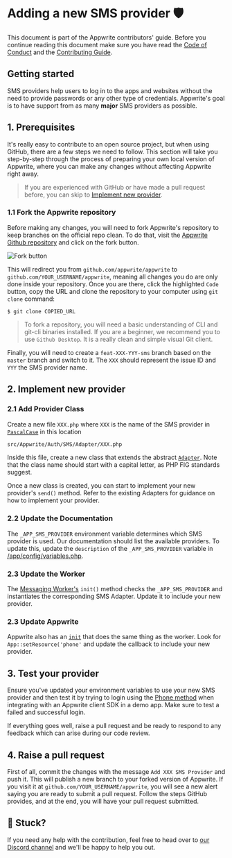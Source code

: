 # Adding a new SMS provider 🛡

This document is part of the Appwrite contributors' guide. Before you continue reading this document make sure you have read the [Code of Conduct](https://github.com/appwrite/appwrite/blob/master/CODE_OF_CONDUCT.md) and the [Contributing Guide](https://github.com/appwrite/appwrite/blob/master/CONTRIBUTING.md).

## Getting started

SMS providers help users to log in to the apps and websites without the need to provide passwords or any other type of credentials. Appwrite's goal is to have support from as many **major** SMS providers as possible.

## 1. Prerequisites

It's really easy to contribute to an open source project, but when using GitHub, there are a few steps we need to follow. This section will take you step-by-step through the process of preparing your own local version of Appwrite, where you can make any changes without affecting Appwrite right away.

> If you are experienced with GitHub or have made a pull request before, you can skip to [Implement new provider](#2-implement-new-provider).

### 1.1 Fork the Appwrite repository

Before making any changes, you will need to fork Appwrite's repository to keep branches on the official repo clean. To do that, visit the [Appwrite Github repository](https://github.com/appwrite/appwrite) and click on the fork button.

![Fork button](images/fork.png)

This will redirect you from `github.com/appwrite/appwrite` to `github.com/YOUR_USERNAME/appwrite`, meaning all changes you do are only done inside your repository. Once you are there, click the highlighted `Code` button, copy the URL and clone the repository to your computer using `git clone` command:

```shell
$ git clone COPIED_URL
```

> To fork a repository, you will need a basic understanding of CLI and git-cli binaries installed. If you are a beginner, we recommend you to use `Github Desktop`. It is a really clean and simple visual Git client.

Finally, you will need to create a `feat-XXX-YYY-sms` branch based on the `master` branch and switch to it. The `XXX` should represent the issue ID and `YYY` the SMS provider name.

## 2. Implement new provider

### 2.1 Add Provider Class

Create a new file `XXX.php` where `XXX` is the name of the SMS provider in [`PascalCase`](https://stackoverflow.com/a/41769355/7659504) in this location

```bash
src/Appwrite/Auth/SMS/Adapter/XXX.php
```

Inside this file, create a new class that extends the abstract [`Adapter`](/src/Appwrite/SMS/Adapter.php). Note that the class name should start with a capital letter, as PHP FIG standards suggest.

Once a new class is created, you can start to implement your new provider's `send()` method. Refer to the existing Adapters for guidance on how to implement your provider.

### 2.2 Update the Documentation

The `_APP_SMS_PROVIDER` environment variable determines which SMS provider is used. Our documentation should list the available providers. To update this, update the `description` of the `_APP_SMS_PROVIDER` variable in [/app/config/variables.php](/app/config/variables.php).

### 2.3 Update the Worker

The [Messaging Worker's](/app/workers/messaging.php) `init()` method checks the `_APP_SMS_PROVIDER` and instantiates the corresponding SMS Adapter. Update it to include your new provider.

### 2.3 Update Appwrite

Appwrite also has an [`init`](/app/init.php) that does the same thing as the worker. Look for `App::setResource('phone'` and update the callback to include your new provider.

## 3. Test your provider

Ensure you've updated your environment variables to use your new SMS provider and then test it by trying to login using the [Phone method](https://appwrite.io/docs/client/account#accountCreatePhoneSession) when integrating with an Appwrite client SDK in a demo app. Make sure to test a failed and successful login.

If everything goes well, raise a pull request and be ready to respond to any feedback which can arise during our code review.

## 4. Raise a pull request

First of all, commit the changes with the message `Add XXX SMS Provider` and push it. This will publish a new branch to your forked version of Appwrite. If you visit it at `github.com/YOUR_USERNAME/appwrite`, you will see a new alert saying you are ready to submit a pull request. Follow the steps GitHub provides, and at the end, you will have your pull request submitted.

## 🤕 Stuck?

If you need any help with the contribution, feel free to head over to [our Discord channel](https://appwrite.io/discord) and we'll be happy to help you out.
